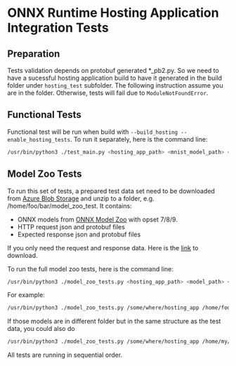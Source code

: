 # ONNX Runtime Hosting Application Integration Tests

## Preparation

Tests validation depends on protobuf generated *_pb2.py. So we need to have a sucessful hosting application build to have it generated in the build folder under `hosting_test` subfolder. The following instruction assume you are in the folder. Otherwise, tests will fail due to `ModuleNotFoundError`.

## Functional Tests

Functional test will be run when build with `--build_hosting --enable_hosting_tests`. To run it separately, here is the command line:

```Bash
/usr/bin/python3 ./test_main.py <hosting_app_path> <mnist_model_path> <test_data_path>
```

## Model Zoo Tests

To run this set of tests, a prepared test data set need to be downloaded from [Azure Blob Storage](https://onnxhostingdev.blob.core.windows.net/testing/hosting_test_data_20190422.zip) and unzip to a folder, e.g. /home/foo/bar/model_zoo_test. It contains:

* ONNX models from [ONNX Model Zoo](https://github.com/onnx/models) with opset 7/8/9.
* HTTP request json and protobuf files
* Expected response json and protobuf files

If you only need the request and response data. Here is the [link](https://onnxhostingdev.blob.core.windows.net/testing/hosting_test_data_req_resp_only.zip) to download.

To run the full model zoo tests, here is the command line:

```Bash
/usr/bin/python3 ./model_zoo_tests.py <hosting_app_path> <model_path> <test_data_path>
```

For example:

```Bash
/usr/bin/python3 ./model_zoo_tests.py /some/where/hosting_app /home/foo/bar/model_zoo_test /home/foo/bar/model_zoo_test
```

If those models are in different folder but in the same structure as the test data, you could also do 

```Bash
/usr/bin/python3 ./model_zoo_tests.py /some/where/hosting_app /home/my/models/ /home/foo/bar/model_zoo_test/
```

All tests are running in sequential order.